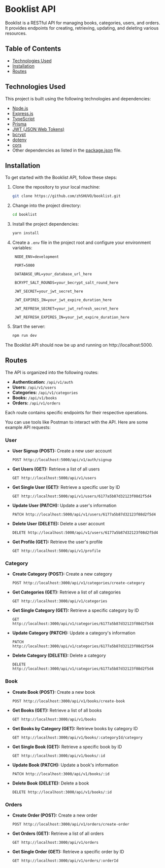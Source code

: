 # Booklist API

Booklist is a RESTful API for managing books, categories, users, and orders. It provides endpoints for creating, retrieving, updating, and deleting various resources.

## Table of Contents

-   [Technologies Used](#technologies-used)
-   [Installation](#installation)
-   [Routes](#routes)

## Technologies Used

This project is built using the following technologies and dependencies:

-   [Node.js](https://nodejs.org/)
-   [Express.js](https://expressjs.com/)
-   [TypeScript](https://www.typescriptlang.org/)
-   [Prisma](https://www.prisma.io/)
-   [JWT (JSON Web Tokens)](https://jwt.io/)
-   [bcrypt](https://www.npmjs.com/package/bcrypt)
-   [dotenv](https://www.npmjs.com/package/dotenv)
-   [cors](https://www.npmjs.com/package/cors)
-   Other dependencies as listed in the [package.json](package.json) file.

## Installation

To get started with the Booklist API, follow these steps:

1. Clone the repository to your local machine:

    ```bash
    git clone https://github.com/zhSHUVO/booklist.git
    ```

2. Change into the project directory:

    ```bash
    cd booklist
    ```

3. Install the project dependencies:

    ```bash
    yarn install
    ```

4. Create a `.env` file in the project root and configure your environment variables:

    ```
     NODE_ENV=development

     PORT=5000

     DATABASE_URL=your_database_url_here

     BCRYPT_SALT_ROUNDS=your_becrypt_salt_round_here

     JWT_SECRET=your_jwt_secret_here

     JWT_EXPIRES_IN=your_jwt_expire_duration_here

     JWT_REFRESH_SECRET=your_jwt_refresh_secret_here

     JWT_REFRESH_EXPIRES_IN=your_jwt_expire_duration_here
    ```

5. Start the server:

    ```bash
    npm run dev
    ```

The Booklist API should now be up and running on http://localhost:5000.

## Routes

The API is organized into the following routes:

-   **Authentication:** `/api/v1/auth`
-   **Users:** `/api/v1/users`
-   **Categories:** `/api/v1/categories`
-   **Books:** `/api/v1/books`
-   **Orders:** `/api/v1/orders`

Each route contains specific endpoints for their respective operations.

You can use tools like Postman to interact with the API. Here are some example API requests:

### User

-   **User Signup (POST):** Create a new user account

    ```
    POST http://localhost:5000/api/v1/auth/signup
    ```

-   **Get Users (GET):** Retrieve a list of all users

    ```
    GET http://localhost:5000/api/v1/users
    ```

-   **Get Single User (GET):** Retrieve a specific user by ID

    ```
    GET http://localhost:5000/api/v1/users/6177a5b87d32123f08d2f5d4
    ```

-   **Update User (PATCH):** Update a user's information

    ```
    PATCH http://localhost:5000/api/v1/users/6177a5b87d32123f08d2f5d4
    ```

-   **Delete User (DELETE):** Delete a user account

    ```
    DELETE http://localhost:5000/api/v1/users/6177a5b87d32123f08d2f5d4
    ```

-   **Get Profile (GET):** Retrieve the user's profile
    ```
    GET http://localhost:5000/api/v1/profile
    ```

### Category

-   **Create Category (POST):** Create a new category

    ```
    POST http://localhost:3000/api/v1/categories/create-category
    ```

-   **Get Categories (GET):** Retrieve a list of all categories

    ```
    GET http://localhost:3000/api/v1/categories
    ```

-   **Get Single Category (GET):** Retrieve a specific category by ID

    ```
    GET http://localhost:3000/api/v1/categories/6177a5b87d32123f08d2f5d4
    ```

-   **Update Category (PATCH):** Update a category's information

    ```
    PATCH http://localhost:3000/api/v1/categories/6177a5b87d32123f08d2f5d4
    ```

-   **Delete Category (DELETE):** Delete a category

    ```
    DELETE http://localhost:3000/api/v1/categories/6177a5b87d32123f08d2f5d4
    ```

### Book

-   **Create Book (POST):** Create a new book

    ```
    POST http://localhost:3000/api/v1/books/create-book
    ```

-   **Get Books (GET):** Retrieve a list of all books

    ```
    GET http://localhost:3000/api/v1/books
    ```

-   **Get Books by Category (GET):** Retrieve books by category ID

    ```
    GET http://localhost:3000/api/v1/books/:categoryId/category
    ```

-   **Get Single Book (GET):** Retrieve a specific book by ID

    ```
    GET http://localhost:3000/api/v1/books/:id
    ```

-   **Update Book (PATCH):** Update a book's information

    ```
    PATCH http://localhost:3000/api/v1/books/:id
    ```

-   **Delete Book (DELETE):** Delete a book

    ```
    DELETE http://localhost:3000/api/v1/books/:id
    ```

### Orders

-   **Create Order (POST):** Create a new order

    ```
    POST http://localhost:3000/api/v1/orders/create-order
    ```

-   **Get Orders (GET):** Retrieve a list of all orders

    ```
    GET http://localhost:3000/api/v1/orders
    ```

-   **Get Single Order (GET):** Retrieve a specific order by ID
    ```
    GET http://localhost:3000/api/v1/orders/:orderId
    ```
